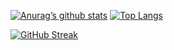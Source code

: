 <!-- ### Hi there 👋 -->

[![Anurag’s github stats](https://github-readme-stats.vercel.app/api?username=jleomorris)](https://github.com/jleomorris)
[![Top Langs](https://github-readme-stats.vercel.app/api/top-langs/?username=jleomorris&layout=compact)](https://github.com/jleomorris)

[![GitHub Streak](https://github-readme-streak-stats.herokuapp.com?user=jleomorris&theme=merko)](https://git.io/streak-stats)

<!--
**jleomorris/jleomorris** is a ✨ _special_ ✨ repository because its `README.md` (this file) appears on your GitHub profile.

Here are some ideas to get you started:

- 🔭 I’m currently working on ...
- 🌱 I’m currently learning ...
- 👯 I’m looking to collaborate on ...
- 🤔 I’m looking for help with ...
- 💬 Ask me about ...
- 📫 How to reach me: ...
- 😄 Pronouns: ...
- ⚡ Fun fact: ...
-->
